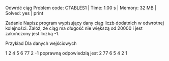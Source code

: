 Odwróć ciąg
Problem code: CTABLES1 | Time: 1.00 s | Memory: 32 MB | Solved: yes | print

Zadanie
Napisz program wypisujący dany ciąg liczb dodatnich w odwrotnej kolejności. Załóż, że ciąg ma długość nie większą od 20000 i jest zakończony jest liczbą -1.

Przykład
Dla danych wejściowych

 1 2 4 5 6 77 2 -1
poprawną odpowiedzią jest
2 77 6 5 4 2 1